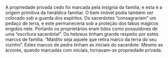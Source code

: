 ﻿A propriedade privada cedo foi marcada pela insígnia da família, e esta é a origem primitiva da heráldica familiar. O bem imóvel podia também ser colocado sob a guarda dos espíritos. Os sacerdotes “consagrariam” um pedaço de terra, e este permaneceria sob a proteção dos tabus mágicos erigidos nele. Portanto os proprietários eram tidos como possuidores de uma “escritura sacerdotal”. Os hebreus tinham grande respeito por estes marcos de família: “Maldito seja aquele que retira marco da terra do seu vizinho”. Estes marcos de pedra tinham as iniciais do sacerdote. Mesmo as árvores, quando marcadas com iniciais, tornavam-se propriedade privada.